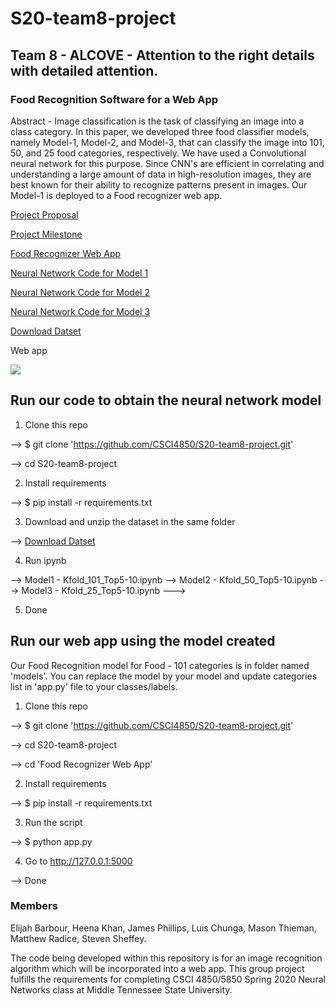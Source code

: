 # S20-team8-project
## Team 8 - ALCOVE - Attention to the right details with detailed attention.
### Food Recognition Software for a Web App

Abstract - Image classification is the task of classifying an image into a class category. In this paper, we developed three food classifier models, namely Model-1, Model-2, and Model-3, that can classify the image into 101, 50, and 25 food categories, respectively. We have used a Convolutional neural network for this purpose. Since CNN's are efficient in correlating and understanding a large amount of data in high-resolution images, they are best known for their ability to recognize patterns present in images. Our Model-1 is deployed to a Food recognizer web app.

[Project Proposal](https://github.com/CSCI4850/S20-team8-project/blob/master/ProjectProposal.ipynb)

[Project Milestone](https://github.com/CSCI4850/S20-team8-project/blob/master/Project_Milestones.ipynb)

[Food Recognizer Web App ](https://github.com/CSCI4850/S20-team8-project/tree/master/Food%20Recognizer%20Web%20App)

[Neural Network Code for Model 1 ](https://github.com/CSCI4850/S20-team8-project/blob/master/Different%20Neural%20Network%20Architecture/Model1%20-%20Kfold_101_Top5-10.ipynb)

[Neural Network Code for Model 2 ](https://github.com/CSCI4850/S20-team8-project/blob/master/Different%20Neural%20Network%20Architecture/Model2%20-%20Kfold_50_Top5-10.ipynb)

[Neural Network Code for Model 3 ](https://github.com/CSCI4850/S20-team8-project/blob/master/Different%20Neural%20Network%20Architecture/Model3%20-%20Kfold_25_Top5-10.ipynb)

[Download Datset](https://www.kaggle.com/dansbecker/food-101#food-101.zip)

Web app

![](https://github.com/CSCI4850/S20-team8-project/blob/master/Food%20Recognizer%20Web%20App/ezgif.com-resize.gif)

## Run our code to obtain the neural network model
1. Clone this repo

  --> $ git clone 'https://github.com/CSCI4850/S20-team8-project.git'
  
  --> cd S20-team8-project

2. Install requirements

  --> $ pip install -r requirements.txt

3. Download and unzip the dataset in the same folder

  --> [Download Datset](https://www.kaggle.com/dansbecker/food-101#food-101.zip)

4. Run ipynb 

  --> Model1 - Kfold_101_Top5-10.ipynb
  --> Model2 - Kfold_50_Top5-10.ipynb
  --> Model3 - Kfold_25_Top5-10.ipynb
--->

5. Done

## Run our web app using the model created
Our Food Recognition model for Food - 101 categories is in folder named 'models'. You can replace the model by your model and update 
categories list in 'app.py' file to your classes/labels.

1. Clone this repo

  --> $ git clone 'https://github.com/CSCI4850/S20-team8-project.git'
  
  --> cd S20-team8-project
  
  --> cd 'Food Recognizer Web App'

2. Install requirements

  --> $ pip install -r requirements.txt

3. Run the script

  --> $ python app.py

4. Go to http://127.0.0.1:5000

  --> Done


### Members
Elijah Barbour, Heena Khan, James Phillips, Luis Chunga, Mason Thieman, Matthew Radice, Steven Sheffey.

The code being developed within this repository is for an image recognition algorithm which will be incorporated into a web app. This group project fulfills the requirements for completing CSCI 4850/5850 Spring 2020 Neural Networks class at Middle Tennessee State University.
